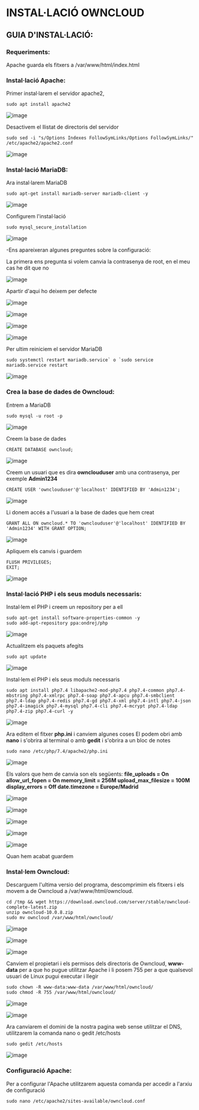 # INSTAL·LACIÓ OWNCLOUD

## GUIA D'INSTAL·LACIÓ:

### Requeriments:

Apache guarda els fitxers a /var/www/html/index.html




### Instal·lació Apache:

Primer instal·larem el servidor apache2,  
```
sudo apt install apache2
``` 
![image](https://user-images.githubusercontent.com/114162276/193051859-7183fa9d-60d3-4589-9db1-35c3f4d5920d.png)

Desactivem el llistat de directoris del servidor
``` 
sudo sed -i "s/Options Indexes FollowSymLinks/Options FollowSymLinks/" /etc/apache2/apache2.conf
```
![image](https://user-images.githubusercontent.com/114162276/193052841-762c07f8-a820-488d-9852-c6335c7022d2.png)

### Instal·lació MariaDB:

Ara instal·larem MariaDB
``` 
sudo apt-get install mariadb-server mariadb-client -y
```
![image](https://user-images.githubusercontent.com/114162276/193053539-2ab81ddb-6994-4e45-a010-4c1256e29931.png)

Configurem l'instal·lació
``` 
sudo mysql_secure_installation
```
![image](https://user-images.githubusercontent.com/114162276/193054185-d0026f1f-7d4a-498b-a129-84f903e12d52.png)

-Ens apareixeran algunes preguntes sobre la configuració:

La primera ens pregunta si volem canvia la contrasenya de root, en el meu cas he dit que no

![image](https://user-images.githubusercontent.com/114162276/193055901-67325471-f961-441b-a4a5-8f31a000157a.png)

Apartir d'aqui ho deixem per defecte

![image](https://user-images.githubusercontent.com/114162276/193056460-ffd86a0a-a0c4-44dc-9b5e-98f2b5d9ee1a.png)

![image](https://user-images.githubusercontent.com/114162276/193056622-252964c3-0d17-4e71-a153-205dded19d6a.png)

![image](https://user-images.githubusercontent.com/114162276/193056696-032bf200-1522-45ed-a323-7beb8536b433.png)

![image](https://user-images.githubusercontent.com/114162276/193056759-42a07753-1eb6-4d76-8e2a-7d30b03426d2.png)

Per ultim reiniciem el servidor MariaDB
``` 
sudo systemctl restart mariadb.service` o `sudo service mariadb.service restart

```
![image](https://user-images.githubusercontent.com/114162276/193057371-5693cc58-1d32-444b-9426-126c3d590932.png)

### Crea la base de dades de Owncloud:

Entrem a MariaDB
``` 
sudo mysql -u root -p

```
![image](https://user-images.githubusercontent.com/114162276/193058491-0964049d-4dbd-471a-bf72-214a66a263f7.png)

Creem la base de dades
``` 
CREATE DATABASE owncloud;
```
![image](https://user-images.githubusercontent.com/114162276/193059063-606c3313-5396-4dd7-9a7c-3584214eae88.png)

Creem un usuari que es dira **ownclouduser** amb una contrasenya, per exemple **Admin1234**
``` 
CREATE USER 'ownclouduser'@'localhost' IDENTIFIED BY 'Admin1234';

```
![image](https://user-images.githubusercontent.com/114162276/193059746-d776374b-28a6-43d5-a228-539d99ec3983.png)

Li donem accés a l'usuari a la base de dades que hem creat
``` 
GRANT ALL ON owncloud.* TO 'ownclouduser'@'localhost' IDENTIFIED BY 'Admin1234' WITH GRANT OPTION;
```
![image](https://user-images.githubusercontent.com/114162276/193060087-22bf7bd7-8a43-4122-ad7a-5e43918bd69a.png)

Apliquem els canvis i guardem
``` 
FLUSH PRIVILEGES;
EXIT;
```
![image](https://user-images.githubusercontent.com/114162276/193060420-0bec8a4a-1367-488f-ba89-d81a1cb35811.png)

### Instal·lació PHP i els seus moduls necessaris:

Instal·lem el PHP i creem un repository per a ell
``` 
sudo apt-get install software-properties-common -y
sudo add-apt-repository ppa:ondrej/php

```
![image](https://user-images.githubusercontent.com/114162276/193062168-fac83f67-b6c5-48f9-bebe-6b7dfd600281.png)

Actualitzem els paquets afegits
``` 
sudo apt update
```
![image](https://user-images.githubusercontent.com/114162276/193062589-67286fd5-7590-40f0-be44-6f3542267107.png)

Instal·lem el PHP i els seus moduls necessaris
``` 
sudo apt install php7.4 libapache2-mod-php7.4 php7.4-common php7.4-mbstring php7.4-xmlrpc php7.4-soap php7.4-apcu php7.4-smbclient php7.4-ldap php7.4-redis php7.4-gd php7.4-xml php7.4-intl php7.4-json php7.4-imagick php7.4-mysql php7.4-cli php7.4-mcrypt php7.4-ldap php7.4-zip php7.4-curl -y
```
![image](https://user-images.githubusercontent.com/114162276/193063242-9f4ff3f6-3a59-4fea-b226-c700806bb8bd.png)

Ara editem el fitxer **php.ini** i canviem algunes coses
El podem obri amb **nano** i s'obrira al terminal o amb **gedit** i s'obrira a un bloc de notes
``` 
sudo nano /etc/php/7.4/apache2/php.ini
```
![image](https://user-images.githubusercontent.com/114162276/193064158-54c39484-7d15-442f-a497-02432053b7d0.png)

Els valors que hem de canvia son els següents:
**file_uploads = On allow_url_fopen = On memory_limit = 256M upload_max_filesize = 100M display_errors = Off date.timezone = Europe/Madrid**

![image](https://user-images.githubusercontent.com/114162276/193064739-71f6c78d-aeab-42e6-943f-e1328e83a2b8.png)

![image](https://user-images.githubusercontent.com/114162276/193064987-56b8fe59-e1c0-4171-be1f-4b51f8b1ae1e.png)

![image](https://user-images.githubusercontent.com/114162276/193065132-eeed8f8d-f924-43a0-a1fc-5d345d7458f0.png)

![image](https://user-images.githubusercontent.com/114162276/193065270-78d601b6-b6d8-4c33-957e-214600e095c2.png)

![image](https://user-images.githubusercontent.com/114162276/193066569-3f560bbc-fb8a-4dd1-ab74-f11410a853b4.png)

Quan hem acabat guardem

### Instal·lem Owncloud:

Descarguem l'ultima versio del programa, descomprimim els fitxers i els movem a de Owncloud a /var/www/html/owncloud.
``` 
cd /tmp && wget https://download.owncloud.com/server/stable/owncloud-complete-latest.zip
unzip owncloud-10.0.8.zip
sudo mv owncloud /var/www/html/owncloud/

```
![image](https://user-images.githubusercontent.com/114162276/193067653-596691f7-a861-4b88-9d8a-2a46c51b9ce9.png)

![image](https://user-images.githubusercontent.com/114162276/193067730-78dd00f8-0545-4bae-8582-3ab8a113d5b9.png)

![image](https://user-images.githubusercontent.com/114162276/193067839-91ba07a8-b0d2-4cf3-a06d-2e0a8fb9d23a.png)

Canviem el propietari i els permisos dels directoris de Owncloud, **www-data** per a que ho pugue utilitzar Apache i li posem 755 per a que qualsevol usuari de Linux pugui executar i llegir
``` 
sudo chown -R www-data:www-data /var/www/html/owncloud/
sudo chmod -R 755 /var/www/html/owncloud/
```
![image](https://user-images.githubusercontent.com/114162276/193068703-7b1541bc-60c0-42db-ada2-4f0032bb1dc0.png)

![image](https://user-images.githubusercontent.com/114162276/193068795-385a69ab-fdc4-49f3-8f40-1b1f8507d050.png)

Ara canviarem el domini de la nostra pagina web sense utilitzar el DNS, utilitzarem la comanda nano o gedit /etc/hosts
```
sudo gedit /etc/hosts
```
![image](https://user-images.githubusercontent.com/114162276/194344192-e4bd13eb-8eb9-4f30-93ac-c37ecae6f992.png)

### Configuració Apache:

Per a configurar l'Apache utilitzarem aquesta comanda per accedir a l'arxiu de configuració
```
sudo nano /etc/apache2/sites-available/owncloud.conf
```

















